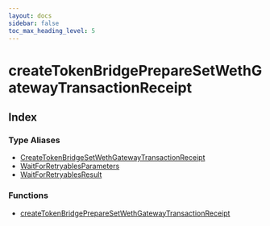 ```yaml
---
layout: docs
sidebar: false
toc_max_heading_level: 5
---
```


# createTokenBridgePrepareSetWethGatewayTransactionReceipt

## Index

### Type Aliases

- [CreateTokenBridgeSetWethGatewayTransactionReceipt](type-aliases/CreateTokenBridgeSetWethGatewayTransactionReceipt.md)
- [WaitForRetryablesParameters](type-aliases/WaitForRetryablesParameters.md)
- [WaitForRetryablesResult](type-aliases/WaitForRetryablesResult.md)

### Functions

- [createTokenBridgePrepareSetWethGatewayTransactionReceipt](functions/createTokenBridgePrepareSetWethGatewayTransactionReceipt.md)
